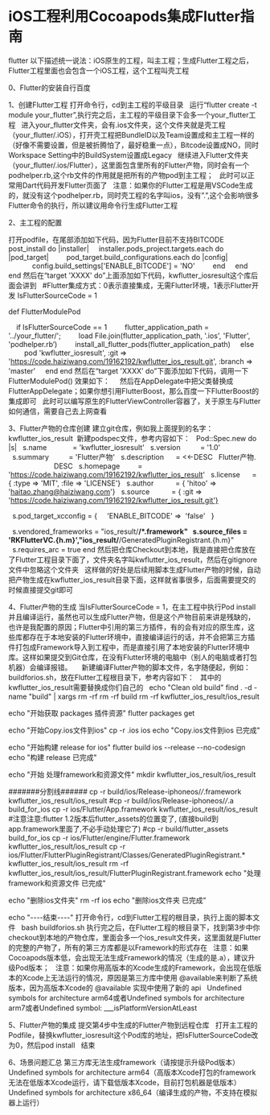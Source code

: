 # iOS工程利用Cocoapods集成Flutter指南
flutter
以下描述统一说法：iOS原生的工程，叫主工程；生成Flutter工程之后，Flutter工程里面也会包含一个iOS工程，这个工程叫壳工程

0、Flutter的安装自行百度

1、创建Flutter工程
打开命令行，cd到主工程的平级目录  
运行“flutter create -t module your_flutter”,执行完之后，主工程的平级目录下会多一个your_flutter工程  
进入your_flutter文件夹，会有.ios文件夹，这个文件夹就是壳工程（your_flutter/.iOS），打开壳工程把BundleID以及Team设置成和主工程一样的（好像不需要设置，但是被折腾怕了，最好稳重一点），Bitcode设置成NO，同时Workspace Setting中的BuildSystem设置成Legacy  
继续进入Flutter文件夹（your_flutter/.ios/Flutter），这里面包含里所有的Flutter产物，同时会有一个podhelper.rb,这个rb文件的作用就是把所有的产物pod到主工程；  
此时可以正常用Dart代码开发Flutter页面了  
注意：如果你的Flutter工程是用VSCode生成的，就没有这个podhelper.rb，同时壳工程的名字叫ios，没有”.”,这个会影响很多Flutter命令的执行，所以建议用命令行生成Flutter工程 
 

2、主工程的配置

打开podfile，在尾部添加如下代码，因为Flutter目前不支持BITCODE  
post_install do |installer| 
    installer.pods_project.targets.each do |pod_target| 
        pod_target.build_configurations.each do |config| 
            config.build_settings['ENABLE_BITCODE'] = 'NO' 
        end 
    end 
end 
然后在“target 'XXXX' do”上面添加如下代码，kwflutter_iosresult这个库后面会讲到  
#Flutter集成方式：0表示直接集成，无需Flutter环境，1表示Flutter开发 
IsFlutterSourceCode = 1 

def FlutterModulePod 

    if IsFlutterSourceCode == 1 
        flutter_application_path = '../your_flutter/'; 
        load File.join(flutter_application_path, '.ios', 'Flutter', 'podhelper.rb’) 
        install_all_flutter_pods(flutter_application_path) 
    else 
        pod 'kwflutter_iosresult', :git => 'https://code.haiziwang.com/19162192/kwflutter_ios_result.git', :branch => 'master' 
    end 
end 
然后在“target 'XXXX' do”下面添加如下代码，调用一下  
FlutterModulePod() 
效果如下：  
 
然后在AppDelegate中把父类替换成FlutterAppDelegate；如果你想引用FlutterBoost，那么百度一下FlutterBoost的集成即可  
此时可以编写原生的FlutterViewController容器了，关于原生与Flutter如何通信，需要自己去上网查看  

3、Flutter产物的仓库创建
建立git仓库，例如我上面提到的名字：kwflutter_ios_result 
新建podspec文件，参考内容如下：  
Pod::Spec.new do |s| 
  s.name             = 'kwflutter_iosresult' 
  s.version          = '1.0' 
  s.summary          = 'Flutter产物' 
  s.description      = <<-DESC 
  Flutter产物. 
                       DESC 
  s.homepage         = 'https://code.haiziwang.com/19162192/kwflutter_ios_result' 
  s.license      = { :type => 'MIT', :file => 'LICENSE'} 
  s.author           = { 'hitoo' => 'haitao.zhang@haiziwang.com'} 
  s.source           = { :git => 'https://code.haiziwang.com/19162192/kwflutter_ios_result.git'} 


  s.pod_target_xcconfig = { 
    'ENABLE_BITCODE' =>  'false' 
  } 


  s.vendored_frameworks = "ios_result/**/*.framework" 
  s.source_files = 'RKFlutterVC.{h.m}',"ios_result/**/GeneratedPluginRegistrant.{h.m}" 
  s.requires_arc = true 
end 
然后把仓库Checkout到本地，我是直接把仓库放在了Flutter工程目录下面了，文件夹名字叫kwflutter_ios_result，然后在gitignore文件中忽略这个文件夹  
这样做的好处是后续用脚本生成Flutter产物的时候，自动把产物生成在kwflutter_ios_result目录下面，这样就省事很多，后面需要提交的时候直接提交git即可  

4、Flutter产物的生成
当IsFlutterSourceCode = 1，在主工程中执行Pod install并且编译运行，虽然也可以生成Flutter产物，但是这个产物目前来讲是残缺的，也许是我配置的原因；Flutter中引用的第三方插件，有的会有对应的原生库，这些库都存在于本地安装的Flutter环境中，直接编译运行的话，并不会把第三方插件打包成Framework导入到工程中，而是直接引用了本地安装的Flutter环境中库。这样如果提交到Git仓库，在没有Flutter环境的电脑中（别人的电脑或者打包机器）会编译报错。  
 
新建编译Flutter产物的脚本文件，名字随便起，例如：buildforios.sh，放在Flutter工程根目录下，参考内容如下：  
其中的kwflutter_ios_result需要替换成你们自己的  
echo "Clean old build" 
find . -d -name "build" | xargs rm -rf 
rm -rf build 
rm -rf kwflutter_ios_result/ios_result 

echo "开始获取 packages 插件资源" 
flutter packages get 

echo "开始Copy.ios文件到ios" 
cp -r .ios ios 
echo "Copy.ios文件到ios 已完成" 

echo "开始构建 release for ios" 
flutter build ios --release --no-codesign 
echo "构建 release 已完成" 

echo "开始 处理framework和资源文件" 
mkdir kwflutter_ios_result/ios_result 

#######分割线###### 
cp -r build/ios/Release-iphoneos/*/*.framework kwflutter_ios_result/ios_result 
#cp -r build/ios/Release-iphoneos/*/*.a build_for_ios 
cp -r ios/Flutter/App.framework kwflutter_ios_result/ios_result 
#注意注意:flutter 1.2版本后flutter_assets的位置变了, (直接build到app.framework里面了,不必手动处理它了) 
#cp -r build/flutter_assets build_for_ios 
cp -r ios/Flutter/engine/Flutter.framework kwflutter_ios_result/ios_result 
cp -r ios/Flutter/FlutterPluginRegistrant/Classes/GeneratedPluginRegistrant.* kwflutter_ios_result/ios_result 
rm -rf kwflutter_ios_result/ios_result/FlutterPluginRegistrant.framework 
echo "处理framework和资源文件 已完成" 

echo "删除ios文件夹" 
rm -rf ios 
echo "删除ios文件夹 已完成" 

echo "----结束----" 
打开命令行，cd到Flutter工程的根目录，执行上面的脚本文件  
bash buildforios.sh 
执行完之后，在Flutter工程的根目录下，找到第3步中你checkout到本地的产物仓库，里面会多一个ios_result文件夹，这里面就是Flutter的完整的产物了，所有的第三方库都是以Framework的形式存在  
注意：如果Cocoapods版本低，会出现无法生成Framework的情况（生成的是.a），建议升级Pod版本；  
注意：如果你用高版本的Xcode生成的Framework，会出现在低版本的Xcode上无法运行的情况，原因是第三方库中使用 @available来判断了系统版本，因为高版本Xcode的 @available 实现中使用了新的 api  
Undefined symbols for architecture arm64或者Undefined symbols for architecture arm7或者Undefined symbol: ___isPlatformVersionAtLeast 

5、Flutter产物的集成
提交第4步中生成的Flutter产物到远程仓库  
打开主工程的Podfile，替换kwflutter_iosresult这个Pod库的地址，把IsFlutterSourceCode改为0，然后pod install  
结束  

6、场景问题汇总
第三方库无法生成framework（请按提示升级Pod版本） 
Undefined symbols for architecture arm64（高版本Xcode打包的framework无法在低版本Xcode运行，请下载低版本Xcode，目前打包机器是低版本） 
Undefined symbols for architecture x86_64（编译生成的产物，不支持在模拟器上运行） 
